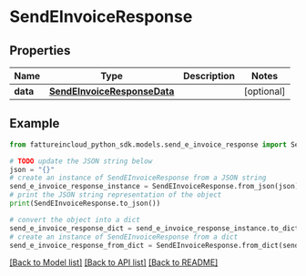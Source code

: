 # SendEInvoiceResponse


## Properties

Name | Type | Description | Notes
------------ | ------------- | ------------- | -------------
**data** | [**SendEInvoiceResponseData**](SendEInvoiceResponseData.md) |  | [optional] 

## Example

```python
from fattureincloud_python_sdk.models.send_e_invoice_response import SendEInvoiceResponse

# TODO update the JSON string below
json = "{}"
# create an instance of SendEInvoiceResponse from a JSON string
send_e_invoice_response_instance = SendEInvoiceResponse.from_json(json)
# print the JSON string representation of the object
print(SendEInvoiceResponse.to_json())

# convert the object into a dict
send_e_invoice_response_dict = send_e_invoice_response_instance.to_dict()
# create an instance of SendEInvoiceResponse from a dict
send_e_invoice_response_from_dict = SendEInvoiceResponse.from_dict(send_e_invoice_response_dict)
```
[[Back to Model list]](../README.md#documentation-for-models) [[Back to API list]](../README.md#documentation-for-api-endpoints) [[Back to README]](../README.md)


